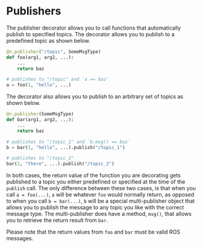 # Publishers

The publisher decorator allows you to call functions that automatically publish
to specified topics. The decorator allows you to publish to a predefined
topic as shown below.

```python
@n.publisher("/topic", SomeMsgType)
def foo(arg1, arg2, ...):
    ...
    return baz

# publishes to "/topic" and `a == baz`
a = foo(1, "hello", ...)
```

The decorator also allows you to publish to an arbitrary set of topics as shown
below.

```python
@n.publisher(SomeMsgType)
def bar(arg1, arg2, ...):
    ...
    return baz

# publishes to "/topic_1" and `b.msg() == baz`
b = bar(1, "hello", ...).publish("/topic_1")

# publishes to "/topic_2"
bar(2, "there", ...).publish("/topic_2")
```

In both cases, the return value of the function you are decorating gets
published to a topic you either predefined or specified at the time of
the `publish` call. The only difference between these two cases, is that when
you call `a = foo(...)`, `a` will be whatever `foo` would normally return, as
opposed to when you call `b = bar(...)`, `b` will be a special multi-publisher
object that allows you to publish the message to any topic you like with the
correct message type. The multi-publisher does have a method, `msg()`, that
allows you to retrieve the return result from `bar`.

Please note that the return values from `foo` and `bar` must be valid ROS
messages.
